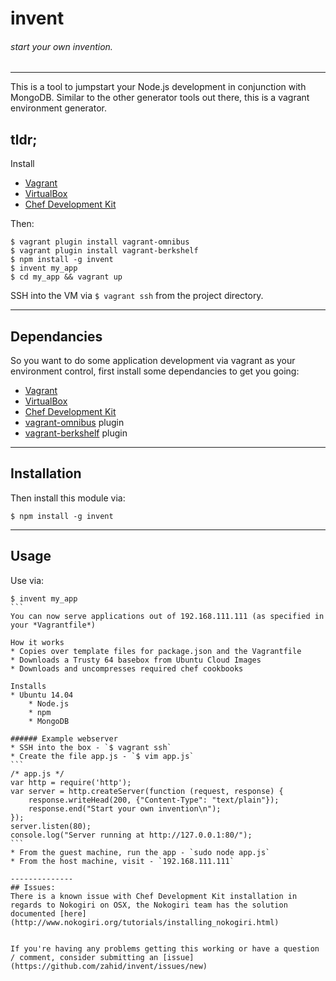 invent
==============
###### start your own invention.
--------------

This is a tool to jumpstart your Node.js development in conjunction with MongoDB.
Similar to the other generator tools out there, this is a vagrant environment generator.
## tldr;

Install

* [Vagrant](https://www.vagrantup.com/)
* [VirtualBox](https://www.virtualbox.org/)
* [Chef Development Kit](http://downloads.getchef.com/chef-dk/)

Then:
```
$ vagrant plugin install vagrant-omnibus
$ vagrant plugin install vagrant-berkshelf
$ npm install -g invent
$ invent my_app
$ cd my_app && vagrant up
```
SSH into the VM via `$ vagrant ssh` from the project directory. 

--------------
## Dependancies
So you want to do some application development via vagrant as your environment control, first install some dependancies to get you going:

* [Vagrant](https://www.vagrantup.com/)
* [VirtualBox](https://www.virtualbox.org/)
* [Chef Development Kit](http://downloads.getchef.com/chef-dk/)
* [vagrant-omnibus](https://github.com/opscode/vagrant-omnibus) plugin
* [vagrant-berkshelf](https://github.com/berkshelf/vagrant-berkshelf) plugin

--------------
## Installation
Then install this module via: 
```
$ npm install -g invent
``` 

--------------
## Usage
Use via:
````
$ invent my_app
```
You can now serve applications out of 192.168.111.111 (as specified in your *Vagrantfile*)

How it works
* Copies over template files for package.json and the Vagrantfile
* Downloads a Trusty 64 basebox from Ubuntu Cloud Images
* Downloads and uncompresses required chef cookbooks

Installs 
* Ubuntu 14.04
    * Node.js
    * npm
    * MongoDB

###### Example webserver
* SSH into the box - `$ vagrant ssh`
* Create the file app.js - `$ vim app.js`
```
/* app.js */
var http = require('http');
var server = http.createServer(function (request, response) {
    response.writeHead(200, {"Content-Type": "text/plain"});
    response.end("Start your own invention\n");
});
server.listen(80);
console.log("Server running at http://127.0.0.1:80/");
```
* From the guest machine, run the app - `sudo node app.js` 
* From the host machine, visit - `192.168.111.111`

--------------
## Issues:
There is a known issue with Chef Development Kit installation in regards to Nokogiri on OSX, the Nokogiri team has the solution documented [here](http://www.nokogiri.org/tutorials/installing_nokogiri.html)


If you're having any problems getting this working or have a question / comment, consider submitting an [issue](https://github.com/zahid/invent/issues/new)
